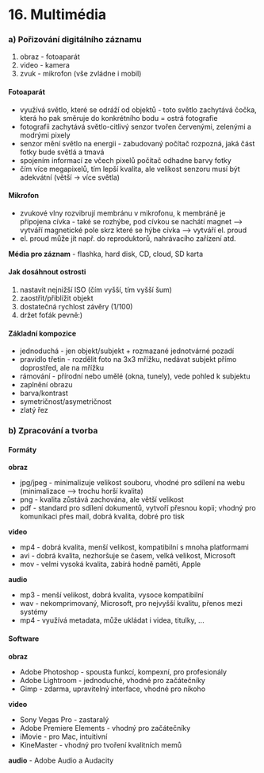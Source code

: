 # 16. Multimédia

### a) Pořizování digitálního záznamu
1. obraz - fotoaparát
2. video - kamera
3. zvuk - mikrofon (vše zvládne i mobil)

#### Fotoaparát
- využívá světlo, které se odráží od objektů - toto světlo zachytává čočka, která ho pak směruje do konkrétního bodu = ostrá fotografie
- fotografii zachytává světlo-citlivý senzor tvořen červenými, zelenými a modrými pixely
- senzor mění světlo na energii - zabudovaný počítač rozpozná, jaká část fotky bude světlá a tmavá
- spojením informací ze včech pixelů počítač odhadne barvy fotky
- čím více megapixelů, tím lepší kvalita, ale velikost senzoru musí být adekvátní (větší -> více světla)

#### Mikrofon
- zvukové vlny rozvibrují membránu v mikrofonu, k membráně je připojena cívka - také se rozhýbe, pod cívkou se nachátí magnet --> vytváří magnetické pole skrz které se hýbe cívka --> vytváří el. proud
- el. proud může jít např. do reproduktorů, nahrávacího zařízení atd.

**Média pro záznam** - flashka, hard disk, CD, cloud, SD karta

#### Jak dosáhnout ostrosti
1. nastavit nejnižší ISO (čím vyšší, tím vyšší šum)
2. zaostřit/přiblížit objekt
3. dostatečná rychlost závěry (1/100)
4. držet foťák pevně:)

#### Základní kompozice
- jednoduchá - jen objekt/subjekt + rozmazané jednotvárné pozadí
- pravidlo třetin - rozdělit foto na 3x3 mřížku, nedávat subjekt přímo doprostřed, ale na mřížku
- rámování - přírodní nebo umělé (okna, tunely), vede pohled k subjektu
- zaplnění obrazu
- barva/kontrast
- symetričnost/asymetričnost
- zlatý řez

### b) Zpracování a tvorba
#### Formáty

**obraz**
- jpg/jpeg - minimalizuje velikost souboru, vhodné pro sdílení na webu (minimalizace --> trochu horší kvalita)
- png - kvalita zůstává zachována, ale větší velikost
- pdf - standard pro sdílení dokumentů, vytvoří přesnou kopii; vhodný pro komunikaci přes mail, dobrá kvalita, dobré pro tisk

**video**
- mp4 - dobrá kvalita, menší velikost, kompatibilní s mnoha platformami
- avi - dobrá kvalita, nezhoršuje se časem, velká velikost, Microsoft
- mov - velmi vysoká kvalita, zabírá hodně paměti, Apple

**audio**
- mp3 - menší velikost, dobrá kvalita, vysoce kompatibilní
- wav - nekomprimovaný, Microsoft, pro nejvyšší kvalitu, přenos mezi systémy
- mp4 - využívá metadata, může ukládat i videa, titulky, ...

#### Software

**obraz**
- Adobe Photoshop - spousta funkcí, kompexní, pro profesionály
- Adobe Lightroom - jednoduché, vhodné pro začátečníky
- Gimp - zdarma, upravitelný interface, vhodné pro nikoho

**video**
- Sony Vegas Pro - zastaralý
- Adobe Premiere Elements - vhodný pro začátečníky
- iMovie - pro Mac, intuitivní
- KineMaster - vhodný pro tvoření kvalitních memů

**audio** - Adobe Audio a Audacity